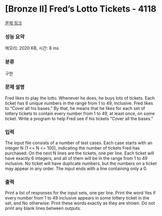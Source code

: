 # [Bronze II] Fred’s Lotto Tickets - 4118 

[문제 링크](https://www.acmicpc.net/problem/4118) 

### 성능 요약

메모리: 2020 KB, 시간: 8 ms

### 분류

구현

### 문제 설명

<p>Fred likes to play the lotto. Whenever he does, he buys lots of tickets. Each ticket has 6 unique numbers in the range from 1 to 49, inclusive. Fred likes to “Cover all his bases.” By that, he means that he likes for each set of lottery tickets to contain every number from 1 to 49, at least once, on some ticket. Write a program to help Fred see if his tickets “Cover all the bases.” </p>

### 입력 

 <p>The input file consists of a number of test cases. Each case starts with an integer N (1 <= N <= 100), indicating the number of tickets Fred has purchased. On the next N lines are the tickets, one per line. Each ticket will have exactly 6 integers, and all of them will be in the range from 1 to 49 inclusive. No ticket will have duplicate numbers, but the numbers on a ticket may appear in any order. The input ends with a line containing only a 0. </p>

### 출력 

 <p>Print a list of responses for the input sets, one per line. Print the word Yes if every number from 1 to 49 inclusive appears in some lottery ticket in the set, and No otherwise. Print these words exactly as they are shown. Do not print any blank lines between outputs. </p>

